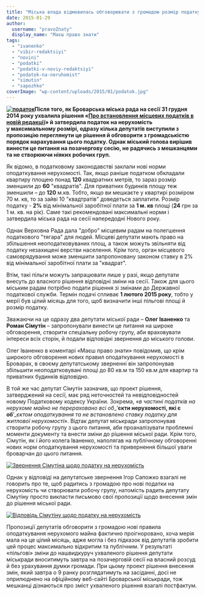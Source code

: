 ```yaml
---
title: "Міська влада відмовилась обговорювати з громадою розмір податку на нерухомість"
date: 2015-01-29
author: 
  username: "pravoZnaty"
  display_name: "Маєш право знати"
tags: 
  - "ivanenko"
  - "vibir-redaktsiyi"
  - "novini"
  - "podatki"
  - "podatki-v-noviy-redaktsiyi"
  - "podatok-na-neruhomist"
  - "simutin"
  - "sapozhko"
coverImage: "wp-content/uploads/2015/01/podatok.jpg"
---
```


**[![податок](https://mpz.brovary.org/wp-content/uploads/2015/01/podatok.jpg)](https://mpz.brovary.org/wp-content/uploads/2015/01/podatok.jpg)Після того, як Броварська міська рада на сесії 31 грудня 2014 року ухвалила рішення «[Про встановлення місцевих податків в новій редакції](http://docs.brovary.org/p15040/31.12.2014/1390-51-06)» й затвердила податок на нерухомість у максимальному розмірі, одразу кілька депутатів виступили з пропозицію переглянути це рішення й обговорити з громадськістю порядок нарахування цього податку. Однак міський голова вирішив винести це питання на позачергову сесію, не радячись з мешканцями та не створюючи ніяких робочих груп.**

Як відомо, в податковому законодавстві заклали нові норми оподаткування нерухомості. Так, якщо раніше податком обкладали квартиру площею понад **120** квадратних метрів, то зараз розмір зменшили до **60** "квадратів". Для приватних будинків площу теж зменшили – до **120** м.кв. Тобто, якщо ви мешкаєте у квартирі розміром 70 м. кв, то за зайві 10 "квадтратів" доведеться заплатити. Розмір податку - **2%** від мінімальної заробітної плати за **1 м. кв** площі (**24** грн за 1 м. кв. на рік). Саме такі рекомендовані максимальні норми і затвердила міська рада на сесії напередодні Нового року.

Однак Верховна Рада дала "добро" місцевим радам на полегшення податкового "тягара" для людей. Місцеві депутати мають право на збільшення неоподатковуваних площ, а також можуть звільняти від податку незахищені верстви населення. Крім того, орган місцевого самоврядування може зменшити запропоновану законом ставку в 2% від мінімальної заробітної плати за "квадрат".

Втім, такі пільги можуть запрацювати лише у разі, якщо депутати внесуть до власного рішення відповідні зміни на сесії. Також для цього міським радам потрібно подати рішення зі змінами до Державної податкової служби. Термін подачі спливає **1 лютого 2015 року**, тобто у мерії був цілий місяць для того, щоб визначити інші пільгові площі й розмір податку.

Зважаючи на це одразу два депутати міської ради – **Олег Іваненко** та **Роман Сімутін** – запропонували винести це питання на широке обговорення, створити спеціальну робочу групу, аби враховувати інтереси всіх сторін, й подали відповідні звернення до міського голови.

Олег Іваненко в коментарі «Маєш право знати» повідомив, що крім широкого обговорення нових правил оподаткування нерухомості в Броварах, в своєму депутатському зверненні він запропонував збільшити неоподатковувані площі до 80 кв.м та 150 кв.м для квартир та приватних будинків відповідно.

В той же час депутат Сімутін зазначив, що проект рішення, затверджений на сесії, має ряд неточностей та невідповідностей новому Податковому кодексу України. Зокрема, «_в частині податків на нерухоме майно не перераховано всі об__’__єкти нерухомості, які є об__’__єктом оподаткування та не встановлено ставку податку для житлової нерухомості_». Відтак депутат міськради запропонував створити робочу групу з цього питання, аби проаналізувати проблемні моменти документу та внести зміни до рішення міської ради. Крім того, Сімутін, як і його колега Іваненко, наполягав на публічному обговоренні нових норм оподаткування нерухомості та привернення більшої уваги броварчан до цього питання.

[![Звернення Сімутіна щодо податку на нерухомість](https://mpz.brovary.org/wp-content/uploads/2015/01/Zvernennya-Simutina-shhodo-podatku-na-neruhomist.jpg)](https://mpz.brovary.org/wp-content/uploads/2015/01/Zvernennya-Simutina-shhodo-podatku-na-neruhomist.jpg)

Однак у відповіді на депутатське звернення Ігор Сапожко взагалі не говорить про те, щоб радитись з громадою про нові податки на нерухомість чи створювати робочу групу, натомість радить депутату Сімутіну просто викласти письмово свої пропозиції щодо внесення змін до рішення міської ради.

[![Відповідь Сімутіну щодо податку на нерухомість](https://mpz.brovary.org/wp-content/uploads/2015/01/Vidpovid-Simutinu-shhodo-podatku-na-neruhomist.jpg)](https://mpz.brovary.org/wp-content/uploads/2015/01/Vidpovid-Simutinu-shhodo-podatku-na-neruhomist.jpg)

Пропозиції депутатів обговорити з громадою нові правила оподаткування нерухомого майна фактично проігноровано, хоча мерія мала на це цілий місяць, адже могла і без підказок від депутатів зробити цей процес максимально відкритим та публічним. У результаті «пільгові» зміни до нашвидкуруч ухваленого рішення депутати міськради вноситимуть завтра на позачерговій сесії на власний розсуд й без урахування думки громади. При цьому проект рішення внесення змін, який завтра о 9 ранку розглядатимуть на засіданні, досі не оприлюднено на офіційному веб-сайті Броварської міськради, тож мешканці дізнаються про зміст ухваленого рішення взагалі постфактум.
